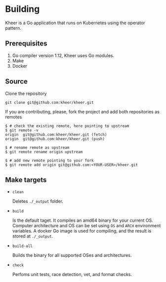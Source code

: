 # Building

Kheer is a Go application that runs on Kubernetes using the operator pattern.

## Prerequisites

1. Go compiler version 1.12, Kheer uses Go modules.
2. Make
3. Docker

## Source

Clone the repository
```
git clone git@github.com:kheer/kheer.git
```

If you are contributing, please, fork the project and add both repositories as remotes
```
$ # check the existing remote, here pointing to upstream
$ git remote -v
origin  git@github.com:kheer/kheer.git (fetch)
origin  git@github.com:kheer/kheer.git (push)

$ # rename remote as upstream
$ git remote rename origin upstream

$ # add new remote pointing to your fork
$ git remote add origin git@github.com:<YOUR-USER>/kheer.git
```

## Make targets

- `clean`

    Deletes `./_output` folder.

- `build`

    Is the default taget. It compiles an amd64 binary for your current OS.
    Computer architecture and OS can be set using `OS` and `ARCH` environment variables. A docker Go image is used for compiling, and the result is stored at `./_output`.

- `build-all`

    Builds the binary for all supported OSes and architectures.

- `check`

    Perfoms unit tests, race detection, vet, and format checks.
